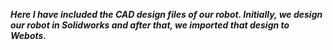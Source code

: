 _**Here I have included the CAD design files of our robot. Initially, we design our robot in Solidworks and after that, we imported that design to Webots.**_

